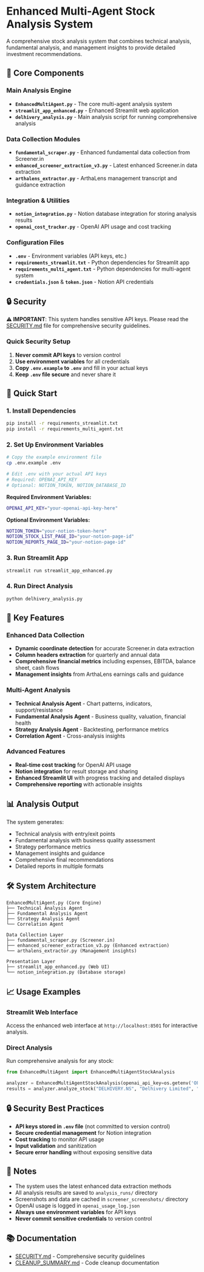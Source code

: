 # Enhanced Multi-Agent Stock Analysis System

A comprehensive stock analysis system that combines technical analysis, fundamental analysis, and management insights to provide detailed investment recommendations.

## 🚀 Core Components

### Main Analysis Engine
- **`EnhancedMultiAgent.py`** - The core multi-agent analysis system
- **`streamlit_app_enhanced.py`** - Enhanced Streamlit web application
- **`delhivery_analysis.py`** - Main analysis script for running comprehensive analysis

### Data Collection Modules
- **`fundamental_scraper.py`** - Enhanced fundamental data collection from Screener.in
- **`enhanced_screener_extraction_v3.py`** - Latest enhanced Screener.in data extraction
- **`arthalens_extractor.py`** - ArthaLens management transcript and guidance extraction

### Integration & Utilities
- **`notion_integration.py`** - Notion database integration for storing analysis results
- **`openai_cost_tracker.py`** - OpenAI API usage and cost tracking

### Configuration Files
- **`.env`** - Environment variables (API keys, etc.)
- **`requirements_streamlit.txt`** - Python dependencies for Streamlit app
- **`requirements_multi_agent.txt`** - Python dependencies for multi-agent system
- **`credentials.json`** & **`token.json`** - Notion API credentials

## 🔒 Security

**⚠️ IMPORTANT**: This system handles sensitive API keys. Please read the [SECURITY.md](SECURITY.md) file for comprehensive security guidelines.

### Quick Security Setup
1. **Never commit API keys** to version control
2. **Use environment variables** for all credentials
3. **Copy `.env.example` to `.env`** and fill in your actual keys
4. **Keep `.env` file secure** and never share it

## 🎯 Quick Start

### 1. Install Dependencies
```bash
pip install -r requirements_streamlit.txt
pip install -r requirements_multi_agent.txt
```

### 2. Set Up Environment Variables
```bash
# Copy the example environment file
cp .env.example .env

# Edit .env with your actual API keys
# Required: OPENAI_API_KEY
# Optional: NOTION_TOKEN, NOTION_DATABASE_ID
```

**Required Environment Variables:**
```bash
OPENAI_API_KEY="your-openai-api-key-here"
```

**Optional Environment Variables:**
```bash
NOTION_TOKEN="your-notion-token-here"
NOTION_STOCK_LIST_PAGE_ID="your-notion-page-id"
NOTION_REPORTS_PAGE_ID="your-notion-page-id"
```

### 3. Run Streamlit App
```bash
streamlit run streamlit_app_enhanced.py
```

### 4. Run Direct Analysis
```bash
python delhivery_analysis.py
```

## 🔧 Key Features

### Enhanced Data Collection
- **Dynamic coordinate detection** for accurate Screener.in data extraction
- **Column headers extraction** for quarterly and annual data
- **Comprehensive financial metrics** including expenses, EBITDA, balance sheet, cash flows
- **Management insights** from ArthaLens earnings calls and guidance

### Multi-Agent Analysis
- **Technical Analysis Agent** - Chart patterns, indicators, support/resistance
- **Fundamental Analysis Agent** - Business quality, valuation, financial health
- **Strategy Analysis Agent** - Backtesting, performance metrics
- **Correlation Agent** - Cross-analysis insights

### Advanced Features
- **Real-time cost tracking** for OpenAI API usage
- **Notion integration** for result storage and sharing
- **Enhanced Streamlit UI** with progress tracking and detailed displays
- **Comprehensive reporting** with actionable insights

## 📊 Analysis Output

The system generates:
- Technical analysis with entry/exit points
- Fundamental analysis with business quality assessment
- Strategy performance metrics
- Management insights and guidance
- Comprehensive final recommendations
- Detailed reports in multiple formats

## 🛠️ System Architecture

```
EnhancedMultiAgent.py (Core Engine)
├── Technical Analysis Agent
├── Fundamental Analysis Agent  
├── Strategy Analysis Agent
└── Correlation Agent

Data Collection Layer
├── fundamental_scraper.py (Screener.in)
├── enhanced_screener_extraction_v3.py (Enhanced extraction)
└── arthalens_extractor.py (Management insights)

Presentation Layer
├── streamlit_app_enhanced.py (Web UI)
└── notion_integration.py (Database storage)
```

## 📈 Usage Examples

### Streamlit Web Interface
Access the enhanced web interface at `http://localhost:8501` for interactive analysis.

### Direct Analysis
Run comprehensive analysis for any stock:
```python
from EnhancedMultiAgent import EnhancedMultiAgentStockAnalysis

analyzer = EnhancedMultiAgentStockAnalysis(openai_api_key=os.getenv('OPENAI_API_KEY'))
results = analyzer.analyze_stock("DELHIVERY.NS", "Delhivery Limited", "Logistics")
```

## 🔒 Security Best Practices

- **API keys stored in `.env` file** (not committed to version control)
- **Secure credential management** for Notion integration
- **Cost tracking** to monitor API usage
- **Input validation** and sanitization
- **Secure error handling** without exposing sensitive data

## 📝 Notes

- The system uses the latest enhanced data extraction methods
- All analysis results are saved to `analysis_runs/` directory
- Screenshots and data are cached in `screener_screenshots/` directory
- OpenAI usage is logged in `openai_usage_log.json`
- **Always use environment variables** for API keys
- **Never commit sensitive credentials** to version control

## 📚 Documentation

- [SECURITY.md](SECURITY.md) - Comprehensive security guidelines
- [CLEANUP_SUMMARY.md](CLEANUP_SUMMARY.md) - Code cleanup documentation 